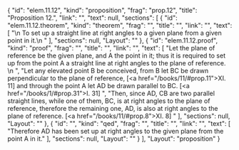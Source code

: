{
  "id": "elem.11.12",
  "kind": "proposition",
  "frag": "prop.12",
  "title": "Proposition 12.",
  "link": "",
  "text": null,
  "sections": [
    {
      "id": "elem.11.12.theorem",
      "kind": "theorem",
      "frag": "",
      "title": "",
      "link": "",
      "text": [
        "\n       To set up a straight line at right angles to a given plane from a given point in it.\n      "
      ],
      "sections": null,
      "Layout": ""
    },
    {
      "id": "elem.11.12.proof",
      "kind": "proof",
      "frag": "",
      "title": "",
      "link": "",
      "text": [
        "Let the plane of reference be the given plane, and A the point in it; thus it is required to set up from the point A a straight line at right angles to the plane of reference. \n      ",
        "Let any elevated point B be conceived, from B let BC be drawn perpendicular to the plane of reference, [<a href=\"/books/11/#prop.11\">XI. 11</a>] and through the point A let AD be drawn parallel to BC. [<a href=\"/books/1/#prop.31\">I. 31</a>] ",
        "Then, since AD, CB are two parallel straight lines, while one of them, BC, is at right angles to the plane of reference, therefore the remaining one, AD, is also at right angles to the plane of reference. [<a href=\"/books/11/#prop.8\">XI. 8</a>] "
      ],
      "sections": null,
      "Layout": ""
    },
    {
      "id": "",
      "kind": "qed",
      "frag": "",
      "title": "",
      "link": "",
      "text": [
        "Therefore AD has been set up at right angles to the given plane from the point A in it."
      ],
      "sections": null,
      "Layout": ""
    }
  ],
  "Layout": "proposition"
}
